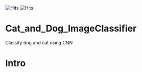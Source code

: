 <img src="https://img.shields.io/github/last-commit/tanmoy1999/Cat_and_Dog_ImageClassifier" alt="Hits"> <img src="https://hitcounter.pythonanywhere.com/count/tag.svg?url=https%3A%2F%2Fgithub.com%2Ftanmoy1999%2FCat_and_Dog_ImageClassifier%2F" alt="Hits">

# Cat_and_Dog_ImageClassifier
Classify dog and cat using CNN

# Intro
